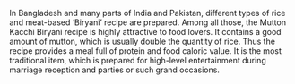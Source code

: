 In Bangladesh and many parts of India and Pakistan, different types of rice and meat-based ‘Biryani’ recipe are prepared. Among all those, the Mutton Kacchi Biryani recipe is highly attractive to food lovers. It contains a good amount of mutton, which is usually double the quantity of rice. Thus the recipe provides a meal full of protein and food caloric value. It is the most traditional item, which is prepared for high-level entertainment during marriage reception and parties or such grand occasions.